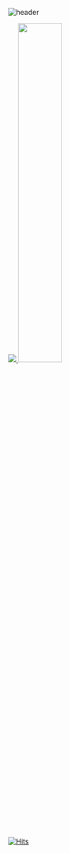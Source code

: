 ![header](https://capsule-render.vercel.app/api?type=waving&color=timeGradient&text=Welcome%20to%20real-brother's%20GitHub%20👋&animation=twinkling&fontSize=35&fontAlignY=40&fontAlign=70&height=200)

<!-- [![real-brother's GitHub stats](https://github-readme-stats.vercel.app/api?username=real-brother)](https://github.com/anuraghazra/github-readme-stats) -->


<a href="s">
  <img src="https://github-readme-stats.vercel.app/api/top-langs/?username=real-brother&exclude_repo=real-brother.github.io&layout=compact&theme=tokyonight" />
</a>
<a href="s">
  <img src="https://github-readme-stats.vercel.app/api?username=real-brother&theme=tokyonight&show_icons=true" width="42%" />
</a>

[![Hits](https://hits.seeyoufarm.com/api/count/incr/badge.svg?url=https%3A%2F%2Fgithub.com%2Freal-brother%2Fhit-counter&count_bg=%230077C8&title_bg=%23004094&icon=&icon_color=%23A21919&title=hits&edge_flat=false)](https://hits.seeyoufarm.com)
